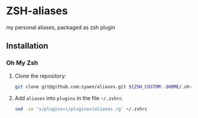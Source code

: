 # ZSH-aliases
 my personal aliases, packaged as zsh plugin
## Installation
### Oh My Zsh

1. Clone the repository:
    ```zsh
    git clone git@github.com:zyaen/aliases.git ${ZSH_CUSTOM:-$HOME/.oh-my-zsh/custom}/plugins/aliases
    ```
2. Add `aliases` into `plugins` in the file `~/.zshrc`.
    ```zsh
    sed -ie 's/plugins=(/plugins=(aliases /g' ~/.zshrc
    ```
